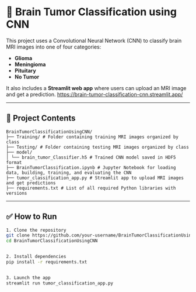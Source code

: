 # 🧠 Brain Tumor Classification using CNN

This project uses a Convolutional Neural Network (CNN) to classify brain MRI images into one of four categories:
- **Glioma**
- **Meningioma**
- **Pituitary**
- **No Tumor**

It also includes a **Streamlit web app** where users can upload an MRI image and get a prediction.
https://brain-tumor-classification-cnn.streamlit.app/

---

## 📁 Project Contents

```
BrainTumorClassificationUsingCNN/
├── Training/ # Folder containing training MRI images organized by class
├── Testing/ # Folder containing testing MRI images organized by class
├── model/
│ └── brain_tumor_Classifier.h5 # Trained CNN model saved in HDF5 format
├── BrainTumorClassification.ipynb # Jupyter Notebook for loading data, building, training, and evaluating the CNN
├── tumor_classification_app.py # Streamlit app to upload MRI images and get predictions
├── requirements.txt # List of all required Python libraries with versions

```

---

## ✅ How to Run

```bash
1. Clone the repository
git clone https://github.com/your-username/BrainTumorClassificationUsingCNN.git
cd BrainTumorClassificationUsingCNN


2. Install dependencies
pip install -r requirements.txt


3. Launch the app
streamlit run tumor_classification_app.py

